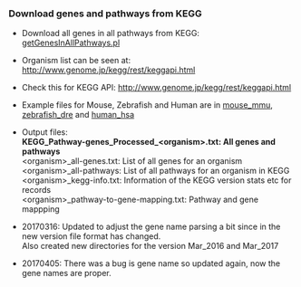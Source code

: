 ### Download genes and pathways from KEGG

* Download all genes in all pathways from KEGG: [getGenesInAllPathways.pl](getGenesInAllPathways.pl)

* Organism list can be seen at: http://www.genome.jp/kegg/rest/keggapi.html

* Check this for KEGG API: http://www.genome.jp/kegg/rest/keggapi.html

* Example files for Mouse, Zebrafish and Human are in [mouse_mmu](/mouse_mmu), [zebrafish_dre](zebrafish_dre) and [human_hsa](human_hsa)

* Output files:   
  **KEGG_Pathway-genes_Processed_\<organism\>.txt: All genes and pathways**   
  \<organism\>_all-genes.txt: List of all genes for an organism   
  \<organism\>_all-pathways: List of all pathways for an organism in KEGG   
  \<organism\>_kegg-info.txt: Information of the KEGG version stats etc for records   
  \<organism\>_pathway-to-gene-mapping.txt: Pathway and gene mappping              

* 20170316: Updated to adjust the gene name parsing a bit since in the new version file format has changed.  
  Also created new directories for the version Mar_2016 and Mar_2017
  
* 20170405: There was a bug is gene name so updated again, now the gene names are proper.